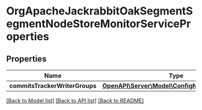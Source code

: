 # OrgApacheJackrabbitOakSegmentSegmentNodeStoreMonitorServiceProperties

## Properties
Name | Type | Description | Notes
------------ | ------------- | ------------- | -------------
**commitsTrackerWriterGroups** | [**OpenAPI\Server\Model\ConfigNodePropertyArray**](ConfigNodePropertyArray.md) |  | [optional] 

[[Back to Model list]](../README.md#documentation-for-models) [[Back to API list]](../README.md#documentation-for-api-endpoints) [[Back to README]](../README.md)


